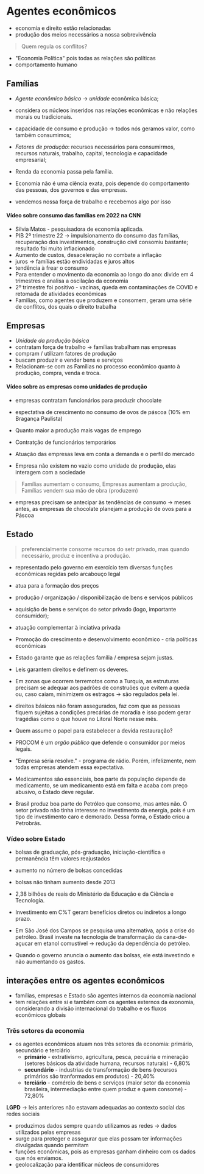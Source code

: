 # Agentes econômicos
- economia e direito estão relacionadas
- produção dos meios necessários a nossa sobrevivência
> Quem regula os conflitos?

- "Economia Política" pois todas as relações são políticas
- comportamento humano


## Famílias
- *Agente econômico básico* -> *unidade* econômica básica;
- considera os núcleos inseridos nas relações econômicas e não relações morais ou tradicionais.
- capacidade de consumo e produção -> todos nós geramos valor, como também consumimos;
- *Fatores de produção*: recursos necessários para consumirmos, recursos naturais, trabalho, capital, tecnologia e capacidade empresarial;
- Renda da economia passa pela família.


- Economia não é uma ciência exata, pois depende do comportamento das pessoas, dos governos e das empresas.
- vendemos nossa força de trabalho e recebemos algo por isso


#### Vídeo sobre consumo das famílias em 2022 na CNN
- Silvia Matos - pesquisadora de economia aplicada.
- PIB 2º trimestre 22 -> impulsionamento do consumo das famílias, recuperação dos investimentos, construção civil consomiu bastante; resultado foi muito inflacionado
- Aumento de custos, desaceleração no combate a inflação
- juros -> famílias estão endividadas e juros altos
- tendência à frear o consumo
- Para entender o movimento da economia ao longo do ano: divide em 4 trimestres e analisa a oscilação da economia
- 2º trimestre foi positivo - vacinas, queda em contaminações de COVID e retomada de atividades econômicas
- Familias, como agentes que produzem e consomem, geram uma série de conflitos, dos quais o direito trabalha 

## Empresas
- *Unidade da produção básica*
- contratam força de trabalho -> famílias trabalham nas empresas
- compram / utilizam fatores de produção
- buscam produzir e vender bens e serviços
- Relacionam-se com as Famílias no processo econômico quanto à produção, compra, venda e troca. 

#### Vídeo sobre as empresas como unidades de produção
- empresas contratam funcionários para produzir chocolate
- espectativa de crescimento no consumo de ovos de páscoa (10% em Bragança Paulista)
- Quanto maior a produção mais vagas de emprego
- Contratção de funcionários temporários


- Atuação das empresas leva em conta a demanda e o perfil do mercado
- Empresa não existem no vazio como unidade de produção, elas interagem com a sociedade
> Famílias aumentam o consumo, Empresas aumentam a produção, Famílias vendem sua mão de obra (produzem) 

- empresas precisam se antecipar às tendências de consumo -> meses antes, as empresas de chocolate planejam a produção de ovos para a Páscoa

## Estado
> preferencialmente consome recursos do setr privado, mas quando necessário, produz e incentiva a produção.
- representado pelo governo em exercício tem diversas funções econômicas regidas pelo arcabouço legal
- atua para a formação dos preços
- produção / organização / disponibilização de bens e serviços públicos
- aquisição de bens e serviços do setor privado (logo, importante consumidor);
- atuação complementar à inciativa privada
- Promoção do crescimento e desenvolvimento econômico - cria políticas econômicas


- Estado garante que as relações família / empresa sejam justas.
- Leis garantem direitos e definem os deveres.
- Em zonas que ocorrem terremotos como a Turquia, as estruturas precisam se adequar aos padrões de construões que evitem a queda ou, caso caiam, minimizem os estragos -> são regulados pela lei.
- direitos básicos não foram assegurados, faz com que as pessoas fiquem sujeitas a condições precárias de moradia e isso podem gerar tragédias como o que houve no Litoral Norte nesse mês.


- Quem assume o papel para estabelecer a devida restauração?
- PROCOM é um *orgão público* que defende o consumidor por meios legais.
- "Empresa séria resolve." - programa de rádio. Porém, infelizmente, nem todas empresas atendem essa expectativa.


- Medicamentos são essenciais, boa parte da população depende de medicamento, se um medicamento está em falta e acaba com preço abusivo, o Estado deve regular.

- Brasil produz boa parte do Petróleo que consome, mas antes não. O setor privado não tinha interesse no investimento da energia, pois é um tipo de investimento caro e demorado. Dessa forma, o Estado criou a Petrobrás.

### Vídeo sobre Estado
- bolsas de graduação, pós-graduação, iniciação-científica e permanência têm valores reajustados
- aumento no número de bolsas concedidas
- bolsas não tinham aumento desde 2013
- 2,38 bilhões de reais do Ministério da Educação e da Ciência e Tecnologia.

- Investimento em C%T geram benefícios diretos ou indiretos a longo prazo.
- Em São José dos Campos se pesquisa uma alternativa, após a crise do petróleo. Brasil investe na tecnologia de transformação da cana-de-açucar em etanol comustível -> redução da dependência do petróleo.
- Quando o governo anuncia o aumento das bolsas, ele está investindo e não aumentando os gastos.


## interações entre os agentes econômicos
- famílias, empresas e Estado são agentes internos da economia nacional
- tem relações entre si e também com os agentes externos da exonomia, considerando a divisão internacional do trabalho e os fluxos econômicos globais

### Três setores da economia
- os agentes econômicos atuam nos três setores da economia: primário, secundário e terciário
  - **primário** - extrativismo, agricultura, pesca, pecuária e mineração (setores básicos da atividade humana, recursos naturais) - 6,80%
  - **secundário** - industrias de transformação de bens (recursos primários são tranformados em produtos) - 20,40%
  - **terciário** - comércio de bens e serviços (maior setor da economia brasileira, intermediação entre quem produz e quem consome) - 72,80%



**LGPD** -> leis anteriores não estavam adequadas ao contexto social das redes sociais
- produzimos dados sempre quando utilizamos as redes -> dados utilizados pelas empresas
- surge para proteger e assegurar que elas possam ter informações divulgadas quando permitam
- funções econômicas, pois as empresas ganham dinheiro com os dados que nós enviamos.
- geolocalização para identificar núcleos de consumidores
